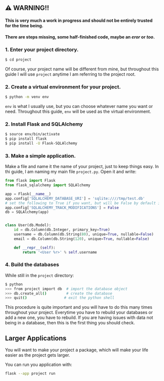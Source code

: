 ## ⚠️ WARNING!!

#### This is very much a work in progress and should not be entirely trusted for the time being.

#### There are steps missing, some half-finished code, maybe an _eror_ or _too_.

### 1. Enter your project directory.

```zsh
$ cd project
```

Of course, your project name will be different from mine, but throughout this guide I will use ```project``` anytime I am referring to the project root.

### 2. Create a virtual environment for your project.

```zsh
$ python -m venv env
```

```env``` is what I usually use, but you can choose whatever name you want or need. Throughout this guide, ```env``` will be used as the virtual environment.

### 2. Install Flask and SQLAlchemy

```zsh
$ source env/bin/activate
$ pip install flask
$ pip install -U Flask-SQLAlchemy
```

### 3. Make a simple application.

Make a file and name it the name of your project, just to keep things easy. In thi guide, I am naming my main file ```project.py```. Open it and write: 

```python
from flask import Flask
from flask_sqlalchemy import SQLAlchemy

app = Flask(__name__)
app.config['SQLALCHEMY_DATABASE_URI'] = 'sqlite:////tmp/test.db'
# set the following to True if you want, but will be False by default in the future
app.config['SQLALCHEMY_TRACK_MODIFICATIONS'] = False
db = SQLAlchemy(app)


class User(db.Model):
    id = db.Column(db.Integer, primary_key=True)
    username = db.Column(db.String(80), unique=True, nullable=False)
    email = db.Column(db.String(120), unique=True, nullable=False)

    def __repr__(self):
        return '<User %r>' % self.username
```

### 4. Build the databases

While still in the ```project``` directory:

```bash
$ python
>>> from project import db  # import the database object
>>> db.create_all()         # create the database
>>> quit()                 # exit the python shell
```

This procedure is quite important and you will have to do this many times throughout your project. Everytime you have to rebuild your databases or add a new one, you have to rebuild. If you are having issues with data not being in a database, then this is the first thing you should check.

## Larger Applications

You will want to make your project a package, which will make your life easier as the project gets larger.

You can run you application with:

```bash
flask --app project run
```


